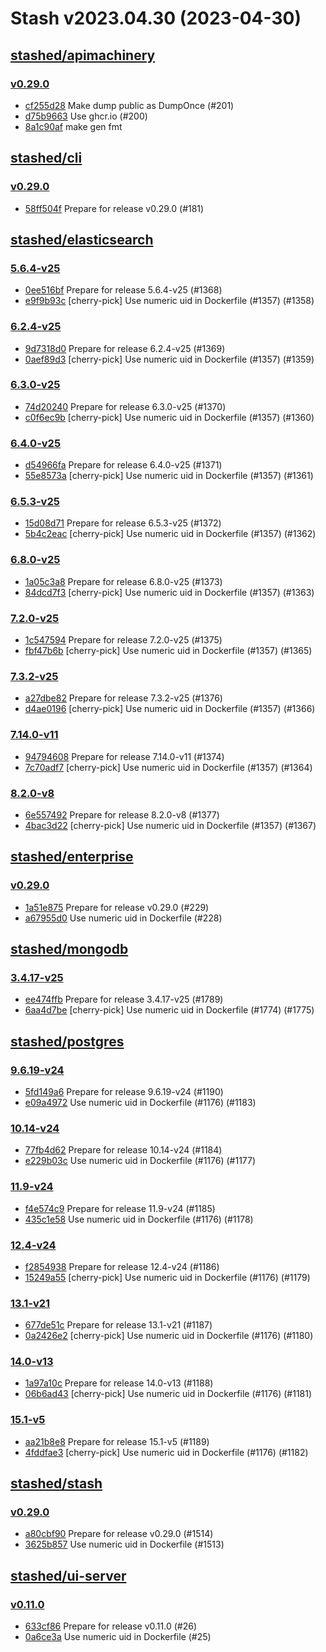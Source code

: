 # Stash v2023.04.30 (2023-04-30)


## [stashed/apimachinery](https://github.com/stashed/apimachinery)

### [v0.29.0](https://github.com/stashed/apimachinery/releases/tag/v0.29.0)

- [cf255d28](https://github.com/stashed/apimachinery/commit/cf255d28) Make dump public as DumpOnce (#201)
- [d75b9663](https://github.com/stashed/apimachinery/commit/d75b9663) Use ghcr.io (#200)
- [8a1c90af](https://github.com/stashed/apimachinery/commit/8a1c90af) make gen fmt



## [stashed/cli](https://github.com/stashed/cli)

### [v0.29.0](https://github.com/stashed/cli/releases/tag/v0.29.0)

- [58ff504f](https://github.com/stashed/cli/commit/58ff504f) Prepare for release v0.29.0 (#181)



## [stashed/elasticsearch](https://github.com/stashed/elasticsearch)

### [5.6.4-v25](https://github.com/stashed/elasticsearch/releases/tag/5.6.4-v25)

- [0ee516bf](https://github.com/stashed/elasticsearch/commit/0ee516bf) Prepare for release 5.6.4-v25 (#1368)
- [e9f9b93c](https://github.com/stashed/elasticsearch/commit/e9f9b93c) [cherry-pick] Use numeric uid in Dockerfile (#1357) (#1358)


### [6.2.4-v25](https://github.com/stashed/elasticsearch/releases/tag/6.2.4-v25)

- [9d7318d0](https://github.com/stashed/elasticsearch/commit/9d7318d0) Prepare for release 6.2.4-v25 (#1369)
- [0aef89d3](https://github.com/stashed/elasticsearch/commit/0aef89d3) [cherry-pick] Use numeric uid in Dockerfile (#1357) (#1359)


### [6.3.0-v25](https://github.com/stashed/elasticsearch/releases/tag/6.3.0-v25)

- [74d20240](https://github.com/stashed/elasticsearch/commit/74d20240) Prepare for release 6.3.0-v25 (#1370)
- [c0f6ec9b](https://github.com/stashed/elasticsearch/commit/c0f6ec9b) [cherry-pick] Use numeric uid in Dockerfile (#1357) (#1360)


### [6.4.0-v25](https://github.com/stashed/elasticsearch/releases/tag/6.4.0-v25)

- [d54966fa](https://github.com/stashed/elasticsearch/commit/d54966fa) Prepare for release 6.4.0-v25 (#1371)
- [55e8573a](https://github.com/stashed/elasticsearch/commit/55e8573a) [cherry-pick] Use numeric uid in Dockerfile (#1357) (#1361)


### [6.5.3-v25](https://github.com/stashed/elasticsearch/releases/tag/6.5.3-v25)

- [15d08d71](https://github.com/stashed/elasticsearch/commit/15d08d71) Prepare for release 6.5.3-v25 (#1372)
- [5b4c2eac](https://github.com/stashed/elasticsearch/commit/5b4c2eac) [cherry-pick] Use numeric uid in Dockerfile (#1357) (#1362)


### [6.8.0-v25](https://github.com/stashed/elasticsearch/releases/tag/6.8.0-v25)

- [1a05c3a8](https://github.com/stashed/elasticsearch/commit/1a05c3a8) Prepare for release 6.8.0-v25 (#1373)
- [84dcd7f3](https://github.com/stashed/elasticsearch/commit/84dcd7f3) [cherry-pick] Use numeric uid in Dockerfile (#1357) (#1363)


### [7.2.0-v25](https://github.com/stashed/elasticsearch/releases/tag/7.2.0-v25)

- [1c547594](https://github.com/stashed/elasticsearch/commit/1c547594) Prepare for release 7.2.0-v25 (#1375)
- [fbf47b6b](https://github.com/stashed/elasticsearch/commit/fbf47b6b) [cherry-pick] Use numeric uid in Dockerfile (#1357) (#1365)


### [7.3.2-v25](https://github.com/stashed/elasticsearch/releases/tag/7.3.2-v25)

- [a27dbe82](https://github.com/stashed/elasticsearch/commit/a27dbe82) Prepare for release 7.3.2-v25 (#1376)
- [d4ae0196](https://github.com/stashed/elasticsearch/commit/d4ae0196) [cherry-pick] Use numeric uid in Dockerfile (#1357) (#1366)


### [7.14.0-v11](https://github.com/stashed/elasticsearch/releases/tag/7.14.0-v11)

- [94794608](https://github.com/stashed/elasticsearch/commit/94794608) Prepare for release 7.14.0-v11 (#1374)
- [7c70adf7](https://github.com/stashed/elasticsearch/commit/7c70adf7) [cherry-pick] Use numeric uid in Dockerfile (#1357) (#1364)


### [8.2.0-v8](https://github.com/stashed/elasticsearch/releases/tag/8.2.0-v8)

- [6e557492](https://github.com/stashed/elasticsearch/commit/6e557492) Prepare for release 8.2.0-v8 (#1377)
- [4bac3d22](https://github.com/stashed/elasticsearch/commit/4bac3d22) [cherry-pick] Use numeric uid in Dockerfile (#1357) (#1367)



## [stashed/enterprise](https://github.com/stashed/enterprise)

### [v0.29.0](https://github.com/stashed/enterprise/releases/tag/v0.29.0)

- [1a51e875](https://github.com/stashed/enterprise/commit/1a51e875f) Prepare for release v0.29.0 (#229)
- [a67955d0](https://github.com/stashed/enterprise/commit/a67955d0a) Use numeric uid in Dockerfile (#228)



## [stashed/mongodb](https://github.com/stashed/mongodb)

### [3.4.17-v25](https://github.com/stashed/mongodb/releases/tag/3.4.17-v25)

- [ee474ffb](https://github.com/stashed/mongodb/commit/ee474ffb) Prepare for release 3.4.17-v25 (#1789)
- [6aa4d7be](https://github.com/stashed/mongodb/commit/6aa4d7be) [cherry-pick] Use numeric uid in Dockerfile (#1774) (#1775)



## [stashed/postgres](https://github.com/stashed/postgres)

### [9.6.19-v24](https://github.com/stashed/postgres/releases/tag/9.6.19-v24)

- [5fd149a6](https://github.com/stashed/postgres/commit/5fd149a6) Prepare for release 9.6.19-v24 (#1190)
- [e09a4972](https://github.com/stashed/postgres/commit/e09a4972) Use numeric uid in Dockerfile (#1176) (#1183)


### [10.14-v24](https://github.com/stashed/postgres/releases/tag/10.14-v24)

- [77fb4d62](https://github.com/stashed/postgres/commit/77fb4d62) Prepare for release 10.14-v24 (#1184)
- [e229b03c](https://github.com/stashed/postgres/commit/e229b03c) Use numeric uid in Dockerfile (#1176) (#1177)


### [11.9-v24](https://github.com/stashed/postgres/releases/tag/11.9-v24)

- [f4e574c9](https://github.com/stashed/postgres/commit/f4e574c9) Prepare for release 11.9-v24 (#1185)
- [435c1e58](https://github.com/stashed/postgres/commit/435c1e58) Use numeric uid in Dockerfile (#1176) (#1178)


### [12.4-v24](https://github.com/stashed/postgres/releases/tag/12.4-v24)

- [f2854938](https://github.com/stashed/postgres/commit/f2854938) Prepare for release 12.4-v24 (#1186)
- [15249a55](https://github.com/stashed/postgres/commit/15249a55) [cherry-pick] Use numeric uid in Dockerfile (#1176) (#1179)


### [13.1-v21](https://github.com/stashed/postgres/releases/tag/13.1-v21)

- [677de51c](https://github.com/stashed/postgres/commit/677de51c) Prepare for release 13.1-v21 (#1187)
- [0a2426e2](https://github.com/stashed/postgres/commit/0a2426e2) [cherry-pick] Use numeric uid in Dockerfile (#1176) (#1180)


### [14.0-v13](https://github.com/stashed/postgres/releases/tag/14.0-v13)

- [1a97a10c](https://github.com/stashed/postgres/commit/1a97a10c) Prepare for release 14.0-v13 (#1188)
- [06b6ad43](https://github.com/stashed/postgres/commit/06b6ad43) [cherry-pick] Use numeric uid in Dockerfile (#1176) (#1181)


### [15.1-v5](https://github.com/stashed/postgres/releases/tag/15.1-v5)

- [aa21b8e8](https://github.com/stashed/postgres/commit/aa21b8e8) Prepare for release 15.1-v5 (#1189)
- [4fddfae3](https://github.com/stashed/postgres/commit/4fddfae3) [cherry-pick] Use numeric uid in Dockerfile (#1176) (#1182)



## [stashed/stash](https://github.com/stashed/stash)

### [v0.29.0](https://github.com/stashed/stash/releases/tag/v0.29.0)

- [a80cbf90](https://github.com/stashed/stash/commit/a80cbf905) Prepare for release v0.29.0 (#1514)
- [3625b857](https://github.com/stashed/stash/commit/3625b8579) Use numeric uid in Dockerfile (#1513)



## [stashed/ui-server](https://github.com/stashed/ui-server)

### [v0.11.0](https://github.com/stashed/ui-server/releases/tag/v0.11.0)

- [633cf86](https://github.com/stashed/ui-server/commit/633cf86) Prepare for release v0.11.0 (#26)
- [0a6ce3a](https://github.com/stashed/ui-server/commit/0a6ce3a) Use numeric uid in Dockerfile (#25)



